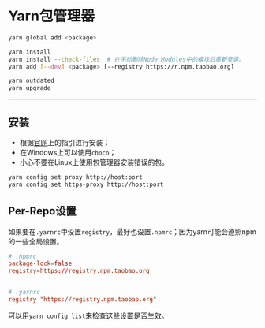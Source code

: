 # Yarn包管理器

```sh
yarn global add <package>

yarn install
yarn install --check-files  # 在手动删除Node Modules中的模块后重新安装。
yarn add [--dev] <package> [--registry https://r.npm.taobao.org]

yarn outdated
yarn upgrade
```

---

## 安装

- 根据[官网](https://yarnpkg.com/en/docs/install)上的指引进行安装；
- 在Windows上可以使用`choco`；
- 小心不要在Linux上使用包管理器安装错误的包。

```sh
yarn config set proxy http://host:port
yarn config set https-proxy http://host:port
```

## Per-Repo设置

如果要在`.yarnrc`中设置`registry`，最好也设置`.npmrc`；因为yarn可能会遵照npm的一些全局设置。

```conf
# .npmrc
package-lock=false
registry=https://registry.npm.taobao.org


# .yarnrc
registry "https://registry.npm.taobao.org"
```

可以用`yarn config list`来检查这些设置是否生效。
